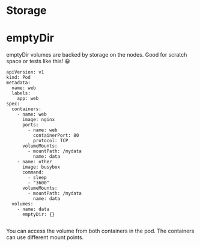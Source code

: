 # Storage

# emptyDir

emptyDir volumes are backed by storage on the nodes. Good for scratch space or tests like this! 😀

```
apiVersion: v1
kind: Pod
metadata:
  name: web
  labels:
    app: web
spec:
  containers:
    - name: web
      image: nginx
      ports:
        - name: web
          containerPort: 80
          protocol: TCP
      volumeMounts:
        - mountPath: /mydata
          name: data
    - name: other
      image: busybox
      command:
        - sleep
        - "3600"
      volumeMounts:
        - mountPath: /mydata
          name: data
  volumes:
    - name: data
      emptyDir: {}
        
```

You can access the volume from both containers in the pod. The containers can use different mount points.
